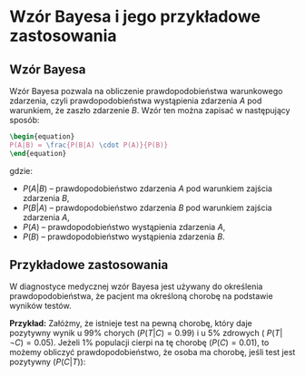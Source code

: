 # Wzór Bayesa i jego przykładowe zastosowania

## Wzór Bayesa

Wzór Bayesa pozwala na obliczenie prawdopodobieństwa warunkowego zdarzenia, czyli prawdopodobieństwa wystąpienia
zdarzenia $A$ pod warunkiem, że zaszło zdarzenie $B$. Wzór ten można zapisać w następujący sposób:

```tex
\begin{equation}
P(A|B) = \frac{P(B|A) \cdot P(A)}{P(B)}
\end{equation}
```

gdzie:

- $P(A|B)$ – prawdopodobieństwo zdarzenia $A$ pod warunkiem zajścia zdarzenia $B$,
- $P(B|A)$ – prawdopodobieństwo zdarzenia $B$ pod warunkiem zajścia zdarzenia $A$,
- $P(A)$ – prawdopodobieństwo wystąpienia zdarzenia $A$,
- $P(B)$ – prawdopodobieństwo wystąpienia zdarzenia $B$.

## Przykładowe zastosowania

W diagnostyce medycznej wzór Bayesa jest używany do określenia prawdopodobieństwa, że pacjent ma określoną chorobę na
podstawie wyników testów.

**Przykład:**
Załóżmy, że istnieje test na pewną chorobę, który daje pozytywny wynik u 99% chorych ($P(T|C) = 0.99$) i u 5% zdrowych (
$P(T|¬C) = 0.05$). Jeżeli 1% populacji cierpi na tę chorobę ($P(C) = 0.01$), to możemy obliczyć prawdopodobieństwo, że
osoba ma chorobę, jeśli test jest pozytywny ($P(C|T)$):